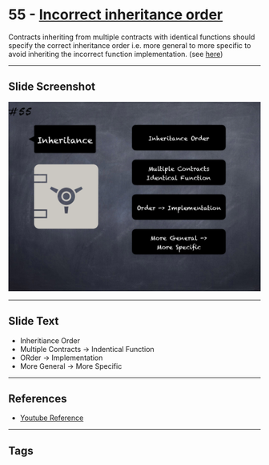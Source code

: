 # 55 - [Incorrect inheritance order](Incorrect%20inheritance%20order.md)
Contracts inheriting from multiple contracts with identical functions should specify the correct inheritance order i.e. more general to more specific to avoid inheriting the incorrect function implementation. (see [here](https://swcregistry.io/docs/SWC-125))

___
## Slide Screenshot
![055.png](../../images/pitfalls_and_best_practices101/055.png)
___
## Slide Text
- Inheritiance Order
- Multiple Contracts -> Indentical Function
- ORder -> Implementation
- More General -> More Specific
___
## References
- [Youtube Reference](https://youtu.be/YVewx1xVROE?t=1389)
___
## Tags